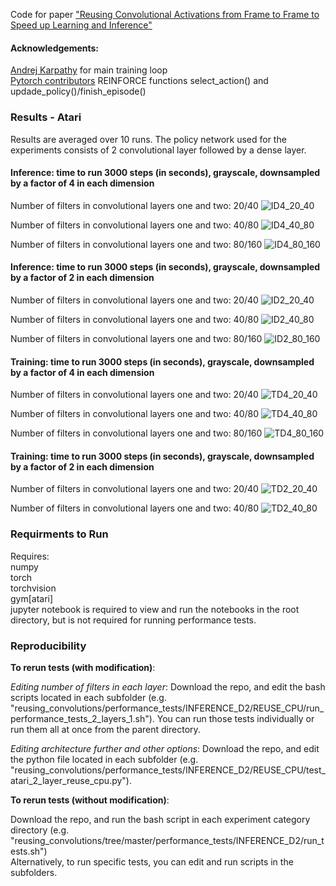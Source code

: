 Code for paper ["Reusing Convolutional Activations from Frame to Frame to Speed up Learning and Inference"](https://arxiv.org/abs/1909.05632)

#### Acknowledgements:
[Andrej Karpathy](http://karpathy.github.io/2016/05/31/rl/) for main training loop  
[Pytorch contributors](https://github.com/pytorch/examples/blob/master/reinforcement_learning/reinforce.py) REINFORCE functions select_action() and updade_policy()/finish_episode()

### Results - Atari
Results are averaged over 10 runs. The policy network used for the experiments consists of 2 convolutional layer followed by a dense layer.

#### Inference: time to run 3000 steps (in seconds), grayscale, downsampled by a factor of 4 in each dimension

Number of filters in convolutional layers one and two: 20/40
![ID4_20_40](figures/inference_d4_20_40_heatmap_no_cbar.png)

Number of filters in convolutional layers one and two: 40/80
![ID4_40_80](figures/inference_d4_40_80_heatmap_no_cbar.png)

Number of filters in convolutional layers one and two: 80/160
![ID4_80_160](figures/inference_d4_80_160_heatmap_no_cbar.png)


#### Inference: time to run 3000 steps (in seconds), grayscale, downsampled by a factor of 2 in each dimension

Number of filters in convolutional layers one and two: 20/40
![ID2_20_40](figures/inference_d2_20_40_heatmap_no_cbar.png)

Number of filters in convolutional layers one and two: 40/80
![ID2_40_80](figures/inference_d2_40_80_heatmap_no_cbar.png)

Number of filters in convolutional layers one and two: 80/160
![ID2_80_160](figures/inference_d2_80_160_heatmap_no_cbar.png)



#### Training: time to run 3000 steps (in seconds), grayscale, downsampled by a factor of 4 in each dimension

Number of filters in convolutional layers one and two: 20/40
![TD4_20_40](figures/training_d4_20_40_heatmap_no_cbar.png)

Number of filters in convolutional layers one and two: 40/80
![TD4_40_80](figures/training_d4_40_80_heatmap_no_cbar.png)

Number of filters in convolutional layers one and two: 80/160
![TD4_80_160](figures/training_d4_80_160_heatmap_no_cbar.png)


#### Training: time to run 3000 steps (in seconds), grayscale, downsampled by a factor of 2 in each dimension

Number of filters in convolutional layers one and two: 20/40
![TD2_20_40](figures/training_d2_20_40_heatmap_no_cbar.png)

Number of filters in convolutional layers one and two: 40/80
![TD2_40_80](figures/training_d2_40_80_heatmap_no_cbar.png)

### Requirments to Run
Requires:  
numpy  
torch  
torchvision  
gym[atari]  
jupyter notebook is required to view and run the notebooks in the root directory, but is not required for running performance tests.

### Reproducibility
**To rerun tests (with modification)**:

_Editing number of filters in each layer_: Download the repo, and edit the bash scripts located in each subfolder (e.g. "reusing_convolutions/performance_tests/INFERENCE_D2/REUSE_CPU/run_performance_tests_2_layers_1.sh"). You can run those tests individually or run them all at once from the parent directory.

_Editing architecture further and other options_: Download the repo, and edit the python file located in each subfolder (e.g. "reusing_convolutions/performance_tests/INFERENCE_D2/REUSE_CPU/test_atari_2_layer_reuse_cpu.py").

**To rerun tests (without modification)**: 

Download the repo, and run the bash script in each experiment category directory (e.g. "reusing_convolutions/tree/master/performance_tests/INFERENCE_D2/run_tests.sh")  
Alternatively, to run specific tests, you can edit and run scripts in the subfolders.
